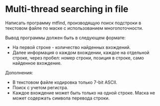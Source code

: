# Multi-thread searching in file

Написать программу mtfind, производящую поиск подстроки в текстовом файле по маске с использованием многопоточности.

Вывод программы должен быть в следующем формате:
- На первой строке - количество найденных вхождений. 
- Далее информация о каждом вхождении, каждое на отдельной строке, через пробел: номер строки, позиция в строке, само найденное вхождение.

Дополнения:
- В текстовом файле кодировка только 7-bit ASCII.
- Поиск с учетом регистра.
- Каждое вхождение может быть только на одной строке. Маска не может содержать символа перевода строки.

